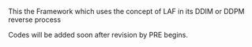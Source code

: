 This the Framework which uses the concept of LAF in its DDIM or DDPM reverse process

Codes will be added soon after revision by PRE begins.
